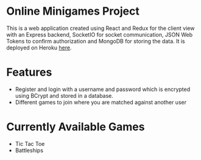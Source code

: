 # Online Minigames Project
This is a web application created using React and Redux for the client view with an Express backend, SocketIO for socket communication, JSON Web Tokens to confirm authorization and MongoDB for storing the data. It is deployed on Heroku [here](https://minigames-online.herokuapp.com/).  

# Features
- Register and login with a username and password which is encrypted using BCrypt and stored in a database. 
- Different games to join where you are matched against another user

# Currently Available Games
- Tic Tac Toe
- Battleships
